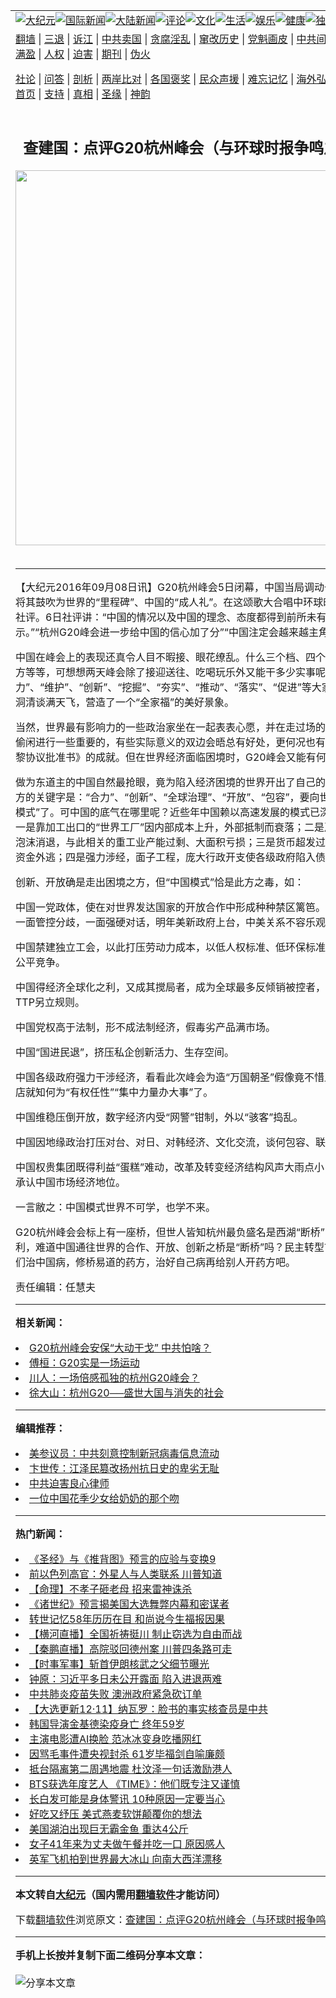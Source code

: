 <a name="1" id="1" target="_blank"></a><span id="1"></span>
<table align=center border="0"><tr><td colspan="2" VALIGN=TOP><a href="https://github.com/ncsshc364/djy/blob/master/gb/nsc413.md#1"><img src="https://raw.githubusercontent.com/ncsshc364/www/master/t/djy/1.jpg" title="大纪元"></a><a href="https://github.com/ncsshc364/djy/blob/master/gb/n24hr.md#1"><img src="https://raw.githubusercontent.com/ncsshc364/www/master/t/djy/3.jpg" title="国际新闻"></a><a href="https://github.com/ncsshc364/djy/blob/master/gb/nsc413.md#1"><img src="https://raw.githubusercontent.com/ncsshc364/www/master/t/djy/4.jpg" title="大陆新闻"></a><a href="https://github.com/ncsshc364/djy/blob/master/gb/news392.md#1"><img src="https://raw.githubusercontent.com/ncsshc364/www/master/t/djy/5.jpg" title="评论"></a><a href="https://github.com/ncsshc364/djy/blob/master/gb/news2007.md#1"><img src="https://raw.githubusercontent.com/ncsshc364/www/master/t/djy/6.jpg" title="文化"></a><a href="https://github.com/ncsshc364/djy/blob/master/gb/news2008.md#1"><img src="https://raw.githubusercontent.com/ncsshc364/www/master/t/djy/7.jpg" title="生活"></a><a href="https://github.com/ncsshc364/djy/blob/master/gb/ncyule.md#1"><img src="https://raw.githubusercontent.com/ncsshc364/www/master/t/djy/8.jpg" title="娱乐"></a><a href="https://github.com/ncsshc364/djy/blob/master/gb/nsc1002.md#1"><img src="https://raw.githubusercontent.com/ncsshc364/www/master/t/djy/9.jpg" title="健康"><a href="https://github.com/ncsshc364/djy/blob/master/gb/nf6092.md#1"><img src="https://raw.githubusercontent.com/ncsshc364/www/master/t/djy/10a.jpg" title="独家"></a><a href="https://github.com/ncsshc364/djy/blob/master/gb/nf4514.md#1"><img src="https://raw.githubusercontent.com/ncsshc364/www/master/t/djy/12a.jpg" title="头条"></a></td></tr>
<tr><td colspan="2" VALIGN=TOP><a target="_blank" href="https://github.com/ncsshc364/www/blob/master/README.md?zsrh#1">翻墙</a> | <a target="_blank" href="https://github.com/ncsshc364/djy/blob/master/gb/nf5657.md#1">三退</a> | <a target="_blank" href="https://github.com/ncsshc364/djy/blob/master/gb/nf6124.md#1">诉江</a> | <a target="_blank" href="https://github.com/ncsshc364/djy/blob/master/gb/nf1176117.md#1">中共卖国</a> | <a target="_blank" href="https://github.com/ncsshc364/djy/blob/master/gb/nf5773.md#1">贪腐淫乱</a> | <a target="_blank" href="https://github.com/ncsshc364/djy/blob/master/gb/nf1176115.md#1">窜改历史</a> | <a target="_blank" href="https://github.com/ncsshc364/djy/blob/master/gb/nf1176107.md#1">党魁画皮</a> | <a target="_blank" href="https://github.com/ncsshc364/djy/blob/master/gb/nf1320400.md#1">中共间谍</a> | <a target="_blank" href="https://github.com/ncsshc364/djy/blob/master/gb/nf1176114.md#1">破坏传统</a> | <a target="_blank" href="https://github.com/ncsshc364/ntdtv/blob/master/gb/prog447_1.md#1">恶贯满盈</a> | <a target="_blank" href="https://github.com/ncsshc364/djy/blob/master/gb/ncid278.md#1">人权</a> | <a target="_blank" href="https://github.com/ncsshc364/djy/blob/master/gb/nf1176111.md#1">迫害</a> | <a target="_blank" href="https://gitlab.com/szzdlab/mh-qikan/blob/master/README.md#1">期刊</a> | <a target="_blank" href="https://github.com/ncsshc364/djy/blob/master/gb/nf5562.md#1">伪火</a></p><p><a target="_blank" href="https://github.com/ncsshc364/djy/blob/master/gb/9p.md#1">社论</a> | <a target="_blank" href="https://github.com/ncsshc364/djy/blob/master/gb/nf4378.md#1">问答</a> | <a target="_blank" href="https://github.com/ncsshc364/djy/blob/master/gb/nf5792.md#1">剖析</a> | <a target="_blank" href="https://github.com/ncsshc364/djy/blob/master/gb/nf5735.md#1">两岸比对</a> | <a target="_blank" href="https://github.com/ncsshc364/djy/blob/master/gb/nf6119.md#1">各国褒奖</a> | <a target="_blank" href="https://github.com/ncsshc364/djy/blob/master/gb/nf6120.md#1">民众声援</a> | <a target="_blank" href="https://github.com/ncsshc364/djy/blob/master/gb/nf1188594.md#1">难忘记忆</a> | <a target="_blank" href="https://github.com/ncsshc364/djy/blob/master/gb/nf3180.md#1">海外弘传</a> | <a target="_blank" href="https://github.com/ncsshc364/djy/blob/master/gb/nf5410.md#1">万人上访</a> | <a target="_blank" href="https://github.com/ncsshc364/www/blob/master/README.md?zsrh#1">平台首页</a> | <a target="_blank" href="https://github.com/ncsshc364/djy/blob/master/gb/nf4386.md#1">支持</a> | <a target="_blank" href="https://github.com/ncsshc364/djy/blob/master/gb/nf4389.md#1">真相</a> | <a target="_blank" href="https://github.com/ncsshc364/djy/blob/master/gb/nf5790.md#1">圣缘</a> | <a target="_blank" href="https://github.com/ncsshc364/djy/blob/master/gb/nf4786.md#1">神韵</a></td></tr>
<tr><td VALIGN=TOP width="626"><h2 align=center>查建国：点评G20杭州峰会（与环球时报争鸣之370）</h2>
<img width="600" src="https://i.epochtimes.com/assets/uploads/2020/11/e979128d0767b6a2ee4697c20daa799f-320x200.jpg" />
<h6></h6>
<hr>
	<p>【大纪元2016年09月08日讯】G20杭州峰会5日闭幕，中国当局调动一切媒体力量将其鼓吹为世界的“里程碑”、中国的“成人礼”。在这颂歌大合唱中环球时报连发四篇社评。6日社评讲：“中国的情况以及中国的理念、态度都得到前所未有的充分展示。”“杭州G20峰会进一步给中国的信心加了分”“中国注定会越来越主角”。</p>
<p>中国在峰会上的表现还真令人目不暇接、眼花缭乱。什么三个档、四个主题、五点药方等等，可想想两天峰会除了接迎送往、吃喝玩乐外又能干多少实事呢？还不是“合力”、“维护”、“创新”、“挖掘”、“夯实”、“推动”、“落实”、“促进”等大家无异议的空洞清谈满天飞，营造了一个“全家福”的美好景象。</p>
<p>当然，世界最有影响力的一些政治家坐在一起表表心愿，并在走过场的大会之余忙里偷闲进行一些重要的，有些实际意义的双边会晤总有好处，更何况也有中美交存《巴黎协议批准书》的成就。但在世界经济面临困境时，G20峰会又能有何作为呢？</p>
<p>做为东道主的中国自然最抢眼，竟为陷入经济困境的世界开出了自己的药方。五点药方的关键字是：“合力”、“创新”、“全球治理”、“开放”、“包容”，要向世界推销“<ahref="https://github.com/ncsshc364/djy/blob/master/gb/tag/%E4%B8%AD%E5%9B%BD%E6%A8%A1%E5%BC%8F.md#1">中国模式</a>”了。可中国的底气在哪里呢？近些年中国赖以高速发展的模式已深陷危机之中。一是靠加工出口的“世界工厂”因内部成本上升，外部抵制而衰落；二是房地产、基建泡沫消退，与此相关的重工业产能过剩、大面积亏损；三是货币超发过剩，为避贬值资金外逃；四是强力涉经，面子工程，庞大行政开支使各级政府陷入债务危机。</p>
<p>创新、开放确是走出困境之方，但“<ahref="https://github.com/ncsshc364/djy/blob/master/gb/tag/%E4%B8%AD%E5%9B%BD%E6%A8%A1%E5%BC%8F.md#1">中国模式</a>”恰是此方之毒，如：</p>
<p>中国一党政体，使在对世界发达国家的开放合作中形成种种禁区篱笆。这次峰会中美一面管控分歧，一面强硬对话，明年美新政府上台，中美关系不容乐观。</p>
<p>中国禁建独立工会，以此打压劳动力成本，以低人权标准、低环保标准与外国商品不公平竞争。</p>
<p>中国得经济全球化之利，又成其搅局者，成为全球最多反倾销被控者，逼得美主导TTP另立规则。</p>
<p>中国<ahref="https://github.com/ncsshc364/djy/blob/master/gb/tag/%E5%85%9A%E6%9D%83.md#1">党权</a>高于法制，形不成法制经济，假毒劣产品满市场。</p>
<p>中国“国进民退”，挤压私企创新活力、生存空间。</p>
<p>中国各级政府强力干涉经济，看看此次峰会为造“万国朝圣”假像竟不惜血本、关停厂店就知何为“有权任性”“集中力量办大事”了。</p>
<p>中国<ahref="https://github.com/ncsshc364/djy/blob/master/gb/tag/%E7%BB%B4%E7%A8%B3.md#1">维稳</a>压倒开放，数字经济内受“网警”钳制，外以“骇客”捣乱。</p>
<p>中国因地缘政治打压对台、对日、对韩经济、文化交流，谈何包容、联动。</p>
<p>中国权贵集团既得利益“蛋糕”难动，改革及转变经济结构风声大雨点小，欧美至今不承认中国市场经济地位。</p>
<p>一言敝之：中国模式世界不可学，也学不来。</p>
<p>G20杭州峰会会标上有一座桥，但世人皆知杭州最负盛名是西湖“断桥”，此标不吉利，难道中国通往世界的合作、开放、创新之桥是“断桥”吗？民主转型市场经济是我们治中国病，修桥易道的药方，治好自己病再给别人开药方吧。</p>
<p>责任编辑：任慧夫</p>
	
<hr>


<strong>相关新闻：</strong>
<li><a href="https://github.com/ncsshc364/djy/blob/master/gb/16/8/21/n8223180.md#1">G20杭州峰会安保“大动干戈” 中共怕啥？</a></li>
<li><a href="https://github.com/ncsshc364/djy/blob/master/gb/16/8/29/n8246168.md#1">傅桓：G20实是一场运动</a></li>
<li><a href="https://github.com/ncsshc364/djy/blob/master/gb/16/9/1/n8259163.md#1">川人：一场倍感孤独的杭州G20峰会？</a></li>
<li><a href="https://github.com/ncsshc364/djy/blob/master/gb/16/9/6/n8271148.md#1">徐大山：杭州G20──盛世大国与消失的社会</a></li>
<hr>


<strong>编辑推荐：</strong>
<li><a href="https://github.com/onzhi266/djy/blob/master/gb/20/2/22/n11887949.md#1">美参议员：中共刻意控制新冠病毒信息流动</a></li>
<li><a href="https://github.com/tsiac2612/djy/blob/master/gb/18/8/4/n10615598.md#1" target="_blank">卞世传：江泽民篡改扬州抗日史的卑劣无耻</a></li><li><a href="https://github.com/ncsshc364/djy/blob/master/gb/9/2/9/n2422991.md?dfh#1" target="_blank">中共迫害良心律师</a></li><li><a href="https://github.com/tsiac2612/djy/blob/master/gb/18/9/3/n10687820.md#1" target="_blank">一位中国花季少女给奶奶的那个吻</a></li>
<hr>

<strong>热门新闻：</strong>
<li><a href="https://github.com/ncsshc364/djy/blob/master/gb/20/10/3/n12449841.md#1">《圣经》与《推背图》预言的应验与变换9</a></li>
<li><a href="https://github.com/ncsshc364/djy/blob/master/gb/20/12/9/n12606110.md#1">前以色列高官：外星人与人类联系 川普知道</a></li>
<li><a href="https://github.com/ncsshc364/djy/blob/master/gb/20/12/10/n12609444.md#1">【命理】不孝子砸老母 招来雷神诛杀</a></li>
<li><a href="https://github.com/ncsshc364/djy/blob/master/gb/20/12/9/n12605329.md#1">《诸世纪》预言揭美国大选舞弊内幕和密谋者</a></li>
<li><a href="https://github.com/ncsshc364/djy/blob/master/gb/20/11/28/n12581416.md#1">转世记忆58年历历在目 和尚说今生福报因果</a></li>
<li><a href="https://github.com/ncsshc364/djy/blob/master/gb/20/12/12/n12616173.md#1">【横河直播】全国祈祷挺川 制止窃选为自由而战</a></li>
<li><a href="https://github.com/ncsshc364/djy/blob/master/gb/20/12/12/n12616066.md#1">【秦鹏直播】高院驳回德州案 川普四条路可走</a></li>
<li><a href="https://github.com/ncsshc364/djy/blob/master/gb/20/12/11/n12613825.md#1">【时事军事】斩首伊朗核武之父细节曝光</a></li>
<li><a href="https://github.com/ncsshc364/djy/blob/master/gb/20/12/10/n12611557.md#1">钟原：习近平多日未公开露面 陷入进退两难</a></li>
<li><a href="https://github.com/ncsshc364/djy/blob/master/gb/20/12/11/n12612951.md#1">中共肺炎疫苗失败 澳洲政府紧急砍订单</a></li>
<li><a href="https://github.com/ncsshc364/djy/blob/master/gb/20/12/11/n12612906.md#1">【大选更新12·11】纳瓦罗：脸书的事实核查员是中共</a></li>
<li><a href="https://github.com/ncsshc364/djy/blob/master/gb/20/12/11/n12613308.md#1">韩国导演金基德染疫身亡 终年59岁</a></li>
<li><a href="https://github.com/ncsshc364/djy/blob/master/gb/20/12/11/n12614307.md#1">主演电影遭AI换脸 范冰冰变身吃播网红</a></li>
<li><a href="https://github.com/ncsshc364/djy/blob/master/gb/20/12/11/n12614096.md#1">因骂毛事件遭央视封杀 61岁毕福剑自喻廉颇</a></li>
<li><a href="https://github.com/ncsshc364/djy/blob/master/gb/20/12/10/n12611385.md#1">抵台隔离第二周遇地震 杜汶泽一句话激励港人</a></li>
<li><a href="https://github.com/ncsshc364/djy/blob/master/gb/20/12/11/n12612100.md#1">BTS获选年度艺人 《TIME》：他们既专注又谨慎</a></li>
<li><a href="https://github.com/ncsshc364/djy/blob/master/gb/20/12/10/n12608930.md#1">长白发可能是身体警讯 10种原因一定要当心</a></li>
<li><a href="https://github.com/ncsshc364/djy/blob/master/gb/20/12/2/n12590520.md#1">好吃又纾压 美式燕麦软饼颠覆你的想法</a></li>
<li><a href="https://github.com/ncsshc364/djy/blob/master/gb/20/12/11/n12612411.md#1">美国湖泊出现巨无霸金鱼 重达4公斤</a></li>
<li><a href="https://github.com/ncsshc364/djy/blob/master/gb/20/12/12/n12615049.md#1">女子41年来为丈夫做午餐并吃一口 原因感人</a></li>
<li><a href="https://github.com/ncsshc364/djy/blob/master/gb/20/12/12/n12615160.md#1">英军飞机拍到世界最大冰山 向南大西洋漂移</a></li>
<hr>

<strong>本文转自<a href="https://www.epochtimes.com">大纪元</a>（国内需用<a href="https://github.com/ncsshc364/www/blob/master/README.md#8">翻墙软件</a>才能访问）</strong><p>下载<a href="https://github.com/ncsshc364/www/blob/master/README.md#8">翻墙软件</a>浏览原文：<a href="https://www.epochtimes.com/gb/16/9/8/n8278350.htm">查建国：点评G20杭州峰会（与环球时报争鸣之370）</a></p><hr>

<strong>手机上长按并复制下面二维码分享本文章：</strong><br><br><img src="https://chart.apis.google.com/chart?cht=qr&chs=240x240&choe=UTF-8&chld=M|2&chl=https://github.com/ncsshc364/djy/blob/master/gb/16/9/8/n8278350.md%231" title="分享本文章"></td><td VALIGN=TOP><a href="https://github.com/ncsshc364/djy/blob/master/gb/16/1/21/n4622075.md?dfh#1" target="_blank"><img src="https://raw.githubusercontent.com/ncsshc364/djy/master/gb/300/wei-f1.jpg" title="中共的伪火骗局"  alt="中共的伪火骗局"></a><br><a href="https://github.com/ncsshc364/www/blob/master/README.md?dfh#9" target="_blank"><img src="https://raw.githubusercontent.com/ncsshc364/djy/master/gb/300/yong-h.jpg" title="永恒的见证"  alt="永恒的见证"></a><br><a href="https://github.com/ncsshc364/djy/blob/master/gb/13/9/29/n3974789.md?dfh#1" target="_blank"><img src="https://raw.githubusercontent.com/ncsshc364/djy/master/gb/300/shang-lnz.jpg" title="善良女子被中共投男牢"  alt="善良女子被中共投男牢"></a><br><a href="https://github.com/ncsshc364/djy/blob/master/gb/16/3/16/n4663449.md?dfh#1" target="_blank"><img src="https://raw.githubusercontent.com/ncsshc364/djy/master/gb/300/huo-z3.jpg" title="警卫目击活摘器官"  alt="警卫目击活摘器官"></a><br><a href="https://github.com/ncsshc364/djy/blob/master/gb/16/8/7/n8177641.md?dfh#1" target="_blank"><img src="https://raw.githubusercontent.com/ncsshc364/djy/master/gb/300/huo-z4.jpg" title="证人描述活摘恐怖"  alt="证人描述活摘恐怖"></a><br><a href="https://github.com/ncsshc364/djy/blob/master/gb/10/4/19/n2881569.md?dfh#1" target="_blank"><img src="https://raw.githubusercontent.com/ncsshc364/djy/master/gb/300/huo-z1.jpg" title="揭开活摘器官黑幕"  alt="揭开活摘器官黑幕"></a><br><a href="https://github.com/ncsshc364/djy/blob/master/gb/10/11/7/n3077476.md?dfh#1" target="_blank"><img src="https://raw.githubusercontent.com/ncsshc364/djy/master/gb/300/ma-ks.jpg" title="马克思的成魔之路"  alt="马克思的成魔之路"></a><br><a href="https://github.com/ncsshc364/djy/blob/master/gb/14/6/9/n4173977.md?dfh#1" target="_blank"><img src="https://raw.githubusercontent.com/ncsshc364/djy/master/gb/300/chang-zs.jpg" title="藏字石 蕴天机"  alt="藏字石 蕴天机"></a><br><a href="https://github.com/ncsshc364/djy/blob/master/gb/18/5/10/n10381511.md?dfh#1" target="_blank"><img src="https://raw.githubusercontent.com/ncsshc364/djy/master/gb/300/st1.jpg" title="关注3亿人三退"  alt="关注3亿人三退"></a><br><a href="https://github.com/ncsshc364/djy/blob/master/gb/18/3/21/n10237682.md?dfh#1" target="_blank"><img src="https://raw.githubusercontent.com/ncsshc364/djy/master/gb/300/jie-t.jpg" title="解体中共复兴中华"  alt="解体中共复兴中华"></a><br><a href="https://github.com/ncsshc364/djy/blob/master/gb/9/2/9/n2422991.md?dfh#1" target="_blank"><img src="https://raw.githubusercontent.com/ncsshc364/djy/master/gb/300/gao-zs.jpg" title="中共迫害良心律师"  alt="中共迫害良心律师"></a><br><a href="https://github.com/ncsshc364/djy/blob/master/gb/18/12/9/n10900044.md?dfh#1" target="_blank"><img src="https://raw.githubusercontent.com/ncsshc364/djy/master/gb/300/sj1.jpg" title="303万人举报江泽民"  alt="303万人举报江泽民"></a><br><a href="https://github.com/ncsshc364/djy/blob/master/gb/18/8/28/n10672014.md?dfh#1" target="_blank"><img src="https://raw.githubusercontent.com/ncsshc364/djy/master/gb/300/sj2.jpg" title="这些官员为何起诉江泽民"  alt="这些官员为何起诉江泽民"></a><br><a href="https://github.com/ncsshc364/djy/blob/master/gb/8/12/18/n2367165.md?dfh#1" target="_blank"><img src="https://raw.githubusercontent.com/ncsshc364/djy/master/gb/300/liangan.jpg" title="海峡两岸的强烈对比"  alt="海峡两岸的强烈对比"></a><br><a href="https://github.com/ncsshc364/djy/blob/master/gb/15/12/10/n4593139.md?dfh#1" target="_blank"><img src="https://raw.githubusercontent.com/ncsshc364/djy/master/gb/300/jia-ndzl.jpg" title="加拿大总理的贺信"  alt="加拿大总理的贺信"></a><br><a href="https://github.com/ncsshc364/djy/blob/master/gb/11/6/17/n3289382.md?dfh#1" target="_blank"><img src="https://raw.githubusercontent.com/ncsshc364/djy/master/gb/300/xiao-wd.jpg" title="探寻真相兼听则明"  alt="探寻真相兼听则明"></a><br><a href="https://github.com/ncsshc364/djy/blob/master/gb/18/10/27/n10812623.md?dfh#1" target="_blank"><img src="https://raw.githubusercontent.com/ncsshc364/djy/master/gb/300/yindu.jpg" title="印度媒体报道东方"  alt="印度媒体报道东方"></a><br><a href="https://github.com/ncsshc364/djy/blob/master/gb/18/6/9/n10469652.md?dfh#1" target="_blank"><img src="https://raw.githubusercontent.com/ncsshc364/djy/master/gb/300/xie-j.jpg" title="不一样的海外校园"  alt="不一样的海外校园"></a><br><a href="https://github.com/ncsshc364/djy/blob/master/gb/7/4/5/n1669415.md?dfh#1" target="_blank"><img src="https://raw.githubusercontent.com/ncsshc364/djy/master/gb/300/li-up.jpg" title="从大师到徒弟的传奇"  alt="从大师到徒弟的传奇"></a><br><a href="https://github.com/ncsshc364/djy/blob/master/gb/17/5/26/n9191512.md?dfh#1" target="_blank"><img src="https://raw.githubusercontent.com/ncsshc364/djy/master/gb/300/zfl2.jpg" title="亿万人与东方一本奇书"  alt="亿万人与东方一本奇书"></a><br><a href="https://github.com/ncsshc364/djy/blob/master/gb/13/11/27/n4020290.md?dfh#1" target="_blank"><img src="https://raw.githubusercontent.com/ncsshc364/djy/master/gb/300/zhen-h.jpg" title="大陆见不到的震撼场面"  alt="大陆见不到的震撼场面"></a><br><a href="https://github.com/ncsshc364/djy/blob/master/gb/15/7/17/n4482910.md?dfh#1" target="_blank"><img src="https://raw.githubusercontent.com/ncsshc364/djy/master/gb/300/dalu-sk.jpg" title="人心向善 大陆当初盛况"  alt="人心向善 大陆当初盛况"></a><br><a href="https://github.com/ncsshc364/djy/blob/master/gb/19/1/5/n10955468.md?dfh#1" target="_blank"><img src="https://raw.githubusercontent.com/ncsshc364/djy/master/gb/300/zfl1.jpg" title="追寻真理 这书讲什么"  alt="追寻真理 这书讲什么"></a><br><a href="https://github.com/ncsshc364/www/blob/master/README.md?dfh#1" target="_blank"><img src="https://raw.githubusercontent.com/ncsshc364/djy/master/gb/300/fq1.jpg" title="下载免费翻墙软件"  alt="下载免费翻墙软件"></a><br></td></tr></table>
